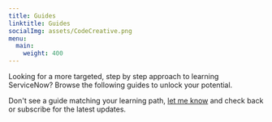 ```yaml
---
title: Guides
linktitle: Guides
socialImg: assets/CodeCreative.png
menu:
  main:
    weight: 400
---
```


Looking for a more targeted, step by step approach to learning ServiceNow? Browse the following guides to unlock your potential.

Don't see a guide matching your learning path, [let me know][1] and check back or subscribe for the latest updates.

[1]: /contact
